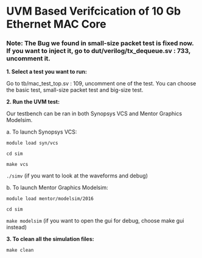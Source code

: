# UVM Based Verifcication of 10 Gb Ethernet MAC Core

### Note: The Bug we found in small-size packet test is fixed now. If you want to inject it, go to dut/verilog/tx_dequeue.sv : 733, uncomment it.

**1. Select a test you want to run:**

   Go to tb/mac_test_top.sv : 109, uncomment one of the test. You can choose the basic test, small-size packet test and big-size test.
   
**2. Run the UVM test:**

   Our testbench can be ran in both Synopsys VCS and Mentor Graphics Modelsim.
   
   a. To launch Synopsys VCS: 
     
   `module load syn/vcs`
       
   `cd sim`
   
   `make vcs`
   
   `./simv`  (if you want to look at the waveforms and debug)
   
   b. To launch Mentor Graphics Modelsim:
    
   `module load mentor/modelsim/2016`
    
   `cd sim`
    
   `make modelsim`  (if you want to open the gui for debug, choose make gui instead)
                                   
**3. To clean all the simulation files:**
    
   `make clean`
